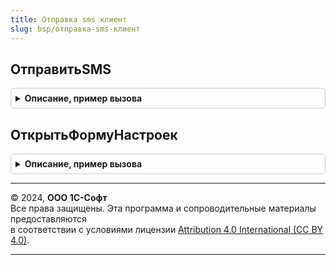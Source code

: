 ```yaml
---
title: Отправка sms клиент
slug: bsp/отправка-sms-клиент
---
```



## ОтправитьSMS
<details style="margin: 1em 0; padding: 0.5em; border: 1px solid #ccc; border-radius: 6px;">

<summary style="font-weight: bold; cursor: pointer;">Описание, пример вызова</summary>

```bsl

// Открывает форму для отправки нового SMS.
//
// Параметры:
//  НомераПолучателей - Массив из Структура:
//   * Телефон - Строка - номер получателя в формате +<КодСтраны><КодDEF><номер>;
//   * Представление - Строка - представление номера телефона;
//   * ИсточникКонтактнойИнформации - СправочникСсылка - владелец номера телефона.
//
//  Текст - Строка - текст сообщения, длиной не более 1000 символов.
//
//  ДополнительныеПараметры - Структура - дополнительные параметры отправки SMS:
//   * ИмяОтправителя - Строка - имя отправителя, которое будет отображаться вместо номера у получателей;
//   * ПеревестиВТранслит - Булево - Истина, если требуется переводить текст сообщения в транслит перед отправкой.
//
Процедура ОтправитьSMS(НомераПолучателей, Текст, ДополнительныеПараметры) Экспорт
```

Пример вызова
```bsl
ОтправкаSMSКлиент.ОтправитьSMS(НомераПолучателей, Текст, ДополнительныеПараметры) 
```
</details>

## ОткрытьФормуНастроек
<details style="margin: 1em 0; padding: 0.5em; border: 1px solid #ccc; border-radius: 6px;">

<summary style="font-weight: bold; cursor: pointer;">Описание, пример вызова</summary>

```bsl

// Открывает форму настроек отправки SMS.
//
// Параметры:
//  ОписаниеОповещенияОЗакрытии - ОписаниеОповещения - процедура, которую нужно выполнить после закрытия формы настроек.
//
Процедура ОткрытьФормуНастроек(ОписаниеОповещенияОЗакрытии = Неопределено) Экспорт
```

Пример вызова
```bsl
ОтправкаSMSКлиент.ОткрытьФормуНастроек(ОписаниеОповещенияОЗакрытии);
```
</details>

---

© 2024, **ООО 1С-Софт**  
Все права защищены. Эта программа и сопроводительные материалы предоставляются  
в соответствии с условиями лицензии [Attribution 4.0 International (CC BY 4.0)](https://creativecommons.org/licenses/by/4.0/legalcode).

---
